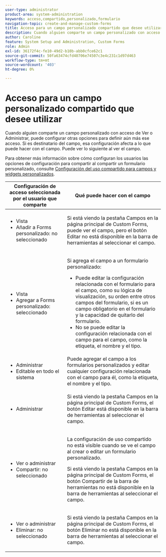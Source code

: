 ```yaml
---
user-type: administrator
product-area: system-administration
keywords: acceso,compartido,personalizado,formulario
navigation-topic: create-and-manage-custom-forms
title: Acceso para un campo personalizado compartido que desee utilizar
description: Cuando alguien comparte un campo personalizado con acceso de Ver o Administrar, puede configurar otras opciones para definir aún más ese acceso. Si es destinatario del campo, esa configuración afecta a lo que puede hacer con el campo. Puede ver lo siguiente al ver el campo.
author: Caroline
feature: System Setup and Administration, Custom Forms
role: Admin
exl-id: 36172f4c-fe10-49d2-b10b-abb0cfce62c1
source-git-commit: 50fa63474cfd40706e74507c3e4c231c1d97d463
workflow-type: tm+mt
source-wordcount: '403'
ht-degree: 0%

---
```


# Acceso para un campo personalizado compartido que desee utilizar

Cuando alguien comparte un campo personalizado con acceso de Ver o Administrar, puede configurar otras opciones para definir aún más ese acceso. Si es destinatario del campo, esa configuración afecta a lo que puede hacer con el campo. Puede ver lo siguiente al ver el campo.

Para obtener más información sobre cómo configuran los usuarios las opciones de configuración para compartir al compartir un formulario personalizado, consulte [Configuración del uso compartido para campos y widgets personalizados](../../../administration-and-setup/customize-workfront/create-manage-custom-forms/configure-sharing-for-a-custom-field.md).

<table style="table-layout:auto"> 
 <col> 
 <col> 
 <thead> 
  <tr> 
   <th>Configuración de acceso seleccionada por el usuario que comparte</th> 
   <th>Qué puede hacer con el campo</th> 
  </tr> 
 </thead> 
 <tbody> 
  <tr> 
   <td> 
    <ul> 
     <li>Vista</li> 
     <li>Añadir a Forms personalizado: no seleccionado</li> 
    </ul> </td> 
   <td> <p>Si está viendo la pestaña Campos en la página principal de Custom Forms, puede ver el campo, pero el botón Editar no está disponible en la barra de herramientas al seleccionar el campo.</p> </td> 
  </tr> 
  <tr> 
   <td> 
    <ul> 
     <li>Vista</li> 
     <li>Agregar a Forms personalizado: seleccionado</li> 
    </ul> </td> 
   <td> <p>Si agrega el campo a un formulario personalizado:</p> 
    <ul> 
     <li>Puede editar la configuración relacionada con el formulario para el campo, como su lógica de visualización, su orden entre otros campos del formulario, si es un campo obligatorio en el formulario y la capacidad de quitarlo del formulario.</li> 
     <li>No se puede editar la configuración relacionada con el campo para el campo, como la etiqueta, el nombre y el tipo.</li> 
    </ul> </td> 
  </tr> 
  <tr> 
   <td> 
    <ul> 
     <li>Administrar</li> 
     <li>Editable en todo el sistema</li> 
    </ul> </td> 
   <td>Puede agregar el campo a los formularios personalizados y editar cualquier configuración relacionada con el campo para él, como la etiqueta, el nombre y el tipo.</td> 
  </tr> 
  <tr> 
   <td> 
    <ul> 
     <li>Administrar</li> 
    </ul> </td> 
   <td> <p>Si está viendo la pestaña Campos en la página principal de Custom Forms, el botón Editar está disponible en la barra de herramientas al seleccionar el campo.</p> </td> 
  </tr> 
  <tr> 
   <td> 
    <ul> 
     <li>Ver o administrar</li> 
     <li>Compartir: no seleccionado</li> 
    </ul> </td> 
   <td> <p>La configuración de uso compartido no está visible cuando se ve el campo al crear o editar un formulario personalizado.</p> <p>Si está viendo la pestaña Campos en la página principal de Custom Forms, el botón Compartir de la barra de herramientas no está disponible en la barra de herramientas al seleccionar el campo.</p> </td> 
  </tr> 
  <tr> 
   <td> 
    <ul> 
     <li>Ver o administrar</li> 
     <li>Eliminar: no seleccionado</li> 
    </ul> </td> 
   <td> <p>Si está viendo la pestaña Campos en la página principal de Custom Forms, el botón Eliminar no está disponible en la barra de herramientas al seleccionar el campo.</p> </td> 
  </tr> 
 </tbody> 
</table>
